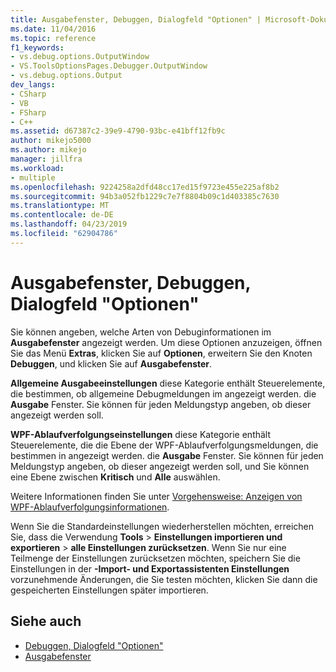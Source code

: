 ```yaml
---
title: Ausgabefenster, Debuggen, Dialogfeld "Optionen" | Microsoft-Dokumentation
ms.date: 11/04/2016
ms.topic: reference
f1_keywords:
- vs.debug.options.OutputWindow
- VS.ToolsOptionsPages.Debugger.OutputWindow
- vs.debug.options.Output
dev_langs:
- CSharp
- VB
- FSharp
- C++
ms.assetid: d67387c2-39e9-4790-93bc-e41bff12fb9c
author: mikejo5000
ms.author: mikejo
manager: jillfra
ms.workload:
- multiple
ms.openlocfilehash: 9224258a2dfd48cc17ed15f9723e455e225af8b2
ms.sourcegitcommit: 94b3a052fb1229c7e7f8804b09c1d403385c7630
ms.translationtype: MT
ms.contentlocale: de-DE
ms.lasthandoff: 04/23/2019
ms.locfileid: "62904786"
---
```

# <a name="output-window-debugging-options-dialog-box"></a>Ausgabefenster, Debuggen, Dialogfeld "Optionen"
Sie können angeben, welche Arten von Debuginformationen im **Ausgabefenster** angezeigt werden. Um diese Optionen anzuzeigen, öffnen Sie das Menü **Extras**, klicken Sie auf **Optionen**, erweitern Sie den Knoten **Debuggen**, und klicken Sie auf **Ausgabefenster**.

**Allgemeine Ausgabeeinstellungen** diese Kategorie enthält Steuerelemente, die bestimmen, ob allgemeine Debugmeldungen im angezeigt werden. die **Ausgabe** Fenster. Sie können für jeden Meldungstyp angeben, ob dieser angezeigt werden soll.

**WPF-Ablaufverfolgungseinstellungen** diese Kategorie enthält Steuerelemente, die die Ebene der WPF-Ablaufverfolgungsmeldungen, die bestimmen in angezeigt werden. die **Ausgabe** Fenster. Sie können für jeden Meldungstyp angeben, ob dieser angezeigt werden soll, und Sie können eine Ebene zwischen **Kritisch** und **Alle** auswählen.

Weitere Informationen finden Sie unter [Vorgehensweise: Anzeigen von WPF-Ablaufverfolgungsinformationen](../debugger/how-to-display-wpf-trace-information.md).

Wenn Sie die Standardeinstellungen wiederherstellen möchten, erreichen Sie, dass die Verwendung **Tools** > **Einstellungen importieren und exportieren** > **alle Einstellungen zurücksetzen**. Wenn Sie nur eine Teilmenge der Einstellungen zurücksetzen möchten, speichern Sie die Einstellungen in der **-Import- und Exportassistenten Einstellungen** vorzunehmende Änderungen, die Sie testen möchten, klicken Sie dann die gespeicherten Einstellungen später importieren.

## <a name="see-also"></a>Siehe auch
- [Debuggen, Dialogfeld "Optionen"](../debugger/debugging-options-dialog-box.md)
- [Ausgabefenster](../ide/reference/output-window.md)